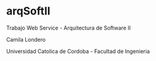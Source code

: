 # arqSoftII

Trabajo Web Service - Arquitectura de Software II

Camila Londero

Universidad Catolica de Cordoba - Facultad de Ingenieria
